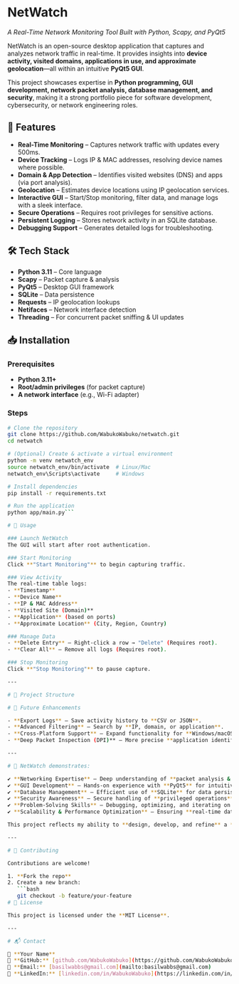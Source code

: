 # NetWatch  

*A Real-Time Network Monitoring Tool Built with Python, Scapy, and PyQt5*  

NetWatch is an open-source desktop application that captures and analyzes network traffic in real-time. It provides insights into **device activity, visited domains, applications in use, and approximate geolocation**—all within an intuitive **PyQt5 GUI**.  

This project showcases expertise in **Python programming, GUI development, network packet analysis, database management, and security**, making it a strong portfolio piece for software development, cybersecurity, or network engineering roles.  

## 🚀 Features  

- **Real-Time Monitoring** – Captures network traffic with updates every 500ms.  
- **Device Tracking** – Logs IP & MAC addresses, resolving device names where possible.  
- **Domain & App Detection** – Identifies visited websites (DNS) and apps (via port analysis).  
- **Geolocation** – Estimates device locations using IP geolocation services.  
- **Interactive GUI** – Start/Stop monitoring, filter data, and manage logs with a sleek interface.  
- **Secure Operations** – Requires root privileges for sensitive actions.  
- **Persistent Logging** – Stores network activity in an SQLite database.  
- **Debugging Support** – Generates detailed logs for troubleshooting.  

## 🛠 Tech Stack  

- **Python 3.11** – Core language  
- **Scapy** – Packet capture & analysis  
- **PyQt5** – Desktop GUI framework  
- **SQLite** – Data persistence  
- **Requests** – IP geolocation lookups  
- **Netifaces** – Network interface detection  
- **Threading** – For concurrent packet sniffing & UI updates  

## 📥 Installation  

### Prerequisites  
- **Python 3.11+**  
- **Root/admin privileges** (for packet capture)  
- **A network interface** (e.g., Wi-Fi adapter)  

### Steps  

```bash
# Clone the repository
git clone https://github.com/WabukoWabuko/netwatch.git
cd netwatch

# (Optional) Create & activate a virtual environment
python -m venv netwatch_env
source netwatch_env/bin/activate  # Linux/Mac
netwatch_env\Scripts\activate     # Windows

# Install dependencies
pip install -r requirements.txt

# Run the application
python app/main.py```

# 🎯 Usage  

### Launch NetWatch  
The GUI will start after root authentication.  

### Start Monitoring  
Click **"Start Monitoring"** to begin capturing traffic.  

### View Activity  
The real-time table logs:  
- **Timestamp**  
- **Device Name**  
- **IP & MAC Address**  
- **Visited Site (Domain)**  
- **Application** (based on ports)  
- **Approximate Location** (City, Region, Country)  

### Manage Data  
- **Delete Entry** – Right-click a row → "Delete" (Requires root).  
- **Clear All** – Remove all logs (Requires root).  

### Stop Monitoring  
Click **"Stop Monitoring"** to pause capture.  

---

# 📂 Project Structure  

# 🚀 Future Enhancements  

- **Export Logs** – Save activity history to **CSV or JSON**.  
- **Advanced Filtering** – Search by **IP, domain, or application**.  
- **Cross-Platform Support** – Expand functionality for **Windows/macOS**.  
- **Deep Packet Inspection (DPI)** – More precise **application identification**.  

---

# 🎯 NetWatch demonstrates:  

✔ **Networking Expertise** – Deep understanding of **packet analysis & protocols**.  
✔ **GUI Development** – Hands-on experience with **PyQt5** for intuitive interfaces.  
✔ **Database Management** – Efficient use of **SQLite** for data persistence.  
✔ **Security Awareness** – Secure handling of **privileged operations**.  
✔ **Problem-Solving Skills** – Debugging, optimizing, and iterating on real-world constraints.  
✔ **Scalability & Performance Optimization** – Ensuring **real-time data handling** without performance bottlenecks.  

This project reflects my ability to **design, develop, and refine** a **functional, user-friendly, and security-conscious tool**—relevant for roles in **software development, network engineering, or cybersecurity**.  

---

# 🤝 Contributing  

Contributions are welcome!  

1. **Fork the repo**  
2. Create a new branch:  
   ```bash
   git checkout -b feature/your-feature
# 📜 License  

This project is licensed under the **MIT License**.  

---

# 📬 Contact  

👤 **Your Name**  
🔗 **GitHub:** [github.com/WabukoWabuko](https://github.com/WabukoWabuko)  
📧 **Email:** [basilwabbs@gmail.com](mailto:basilwabbs@gmail.com)  
💼 **LinkedIn:** [linkedin.com/in/WabukoWabuko](https://linkedin.com/in/WabukoWabuko)  

